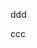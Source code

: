 <!-- memo-id: 019a24be-ce19-75a9-bf4b-d07d2c7dff16, timestamp: 2025-10-27T08:17:55.737Z, category: "🕊️", template: "{{content}}" -->
ddd

<!-- memo-id: 019a2e31-9098-7772-884e-c739a63ff107, timestamp: 2025-10-29T04:19:51.576Z, category: "🕊️", template: "{{content}}" -->
ccc